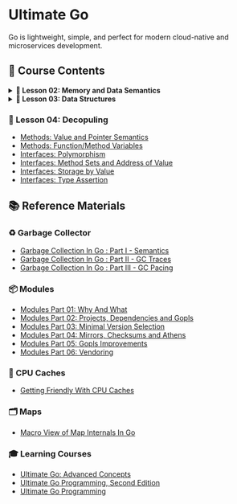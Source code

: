 # Ultimate Go

Go is lightweight, simple, and perfect for modern cloud-native and microservices development.

## 📘 Course Contents

<details>
<summary> <b>📗 Lesson 02: Memory and Data Semantics</b> </summary>

- [Variables](https://github.com/gkjoyes/ultimate-go/tree/main/lesson2/variables/example1/example1.go)
- [Struct Types](https://github.com/gkjoyes/ultimate-go/tree/main/lesson2/struct_types/example1/example1.go)
- [Pointers: Pass by Values](https://github.com/gkjoyes/ultimate-go/blob/main/lesson2/pointers/example1/example1.go)
- [Pointers: Sharing Data](https://github.com/gkjoyes/ultimate-go/tree/main/lesson2/pointers/example2/example2.go)
- [Pointers: Escape Analysis](https://github.com/gkjoyes/ultimate-go/tree/main/lesson2/pointers/example3/example3.go)
- [Pointers: Stack Growth](https://github.com/gkjoyes/ultimate-go/tree/main/lesson2/pointers/example4/example4.go)
- [Pointers: GC](https://learning.oreilly.com/videos/ultimate-go-advanced/9780135339503/9780135339503-UGO3_02_03_05/)
- [Contants](https://github.com/gkjoyes/ultimate-go/tree/main/lesson2/constants/)
</details>

<details>
<summary> <b>📗 Lesson 03: Data Structures</b> </summary>

- [Arrays: Mechanical Sympathy](https://github.com/gkjoyes/ultimate-go/tree/main/lesson3/arrays/example1)
- [Arrays: Semantics](https://github.com/gkjoyes/ultimate-go/tree/main/lesson3/arrays/example2/example2.go)
- [Arrays: Range Mechanics](https://github.com/gkjoyes/ultimate-go/tree/main/lesson3/arrays/example2/example4.go)
- [Slices: Declare, Length, and Reference Types](https://github.com/gkjoyes/ultimate-go/blob/main/lesson3/slices/example2/example2.go)
- [Slices: Appending Slices](https://github.com/gkjoyes/ultimate-go/blob/main/lesson3/slices/example4/example4.go)
- [Slices: Taking Slices of Slices](https://github.com/gkjoyes/ultimate-go/blob/main/lesson3/slices/example3/example3.go)
- [Slices: Strings and References](https://github.com/gkjoyes/ultimate-go/blob/main/lesson3/slices/example5/example5.go)
- [Slices: Strings and Slices](https://github.com/gkjoyes/ultimate-go/blob/main/lesson3/slices/example6/example6.go)
- [Slices: Range Mechanics](https://github.com/gkjoyes/ultimate-go/blob/main/lesson3/slices/example8/example8.go)
- [Maps](https://github.com/gkjoyes/ultimate-go/blob/main/lesson3/maps/)
</details>

### 📗 Lesson 04: Decopuling

- [Methods: Value and Pointer Semantics](https://github.com/gkjoyes/ultimate-go/blob/main/lesson4/methods/example1/example1.go)
- [Methods: Function/Method Variables](https://github.com/gkjoyes/ultimate-go/blob/main/lesson4/methods/example3/example3.go)
- [Interfaces: Polymorphism](https://github.com/gkjoyes/ultimate-go/blob/main/lesson4/interfaces/example2/example2.go)
- [Interfaces: Method Sets and Address of Value](https://github.com/gkjoyes/ultimate-go/blob/main/lesson4/interfaces/example3/example3.go)
- [Interfaces: Storage by Value](https://github.com/gkjoyes/ultimate-go/blob/main/lesson4/interfaces/example5/example5.go)
- [Interfaces: Type Assertion](https://github.com/gkjoyes/ultimate-go/blob/main/lesson4/interfaces/example7/example7.go)

## 📚 Reference Materials

### ♻️ Garbage Collector

- [Garbage Collection In Go : Part I - Semantics](https://www.ardanlabs.com/blog/2018/12/garbage-collection-in-go-part1-semantics.html)
- [Garbage Collection In Go : Part II - GC Traces](https://www.ardanlabs.com/blog/2019/05/garbage-collection-in-go-part2-gctraces.html)
- [Garbage Collection In Go : Part III - GC Pacing](https://www.ardanlabs.com/blog/2019/07/garbage-collection-in-go-part3-gcpacing.html)

### 📦 Modules

- [Modules Part 01: Why And What](https://www.ardanlabs.com/blog/2019/10/modules-01-why-and-what.html)
- [Modules Part 02: Projects, Dependencies and Gopls](https://www.ardanlabs.com/blog/2019/12/modules-02-projects-dependencies-gopls.html)
- [Modules Part 03: Minimal Version Selection](https://www.ardanlabs.com/blog/2019/12/modules-03-minimal-version-selection.html)
- [Modules Part 04: Mirrors, Checksums and Athens](https://www.ardanlabs.com/blog/2020/02/modules-04-mirros-checksums-athens.html)
- [Modules Part 05: Gopls Improvements](https://www.ardanlabs.com/blog/2020/04/modules-05-gopls-improvements.html)
- [Modules Part 06: Vendoring](https://www.ardanlabs.com/blog/2020/04/modules-06-vendoring.html)

### 🧠 CPU Caches

- [Getting Friendly With CPU Caches](https://www.ardanlabs.com/blog/2023/07/getting-friendly-with-cpu-caches.html)

### 🗂️ Maps

- [Macro View of Map Internals In Go](https://www.ardanlabs.com/blog/2013/12/macro-view-of-map-internals-in-go.html)

### 🎓 Learning Courses

- [Ultimate Go: Advanced Concepts](https://learning.oreilly.com/course/ultimate-go-advanced/9780135339503/)
- [Ultimate Go Programming, Second Edition](https://learning.oreilly.com/course/ultimate-go-programming/9780135261651/)
- [Ultimate Go Programming](https://learning.oreilly.com/course/ultimate-go-programming/9780134757476/)
